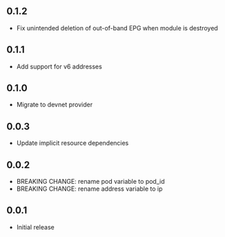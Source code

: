 ## 0.1.2

- Fix unintended deletion of out-of-band EPG when module is destroyed

## 0.1.1

- Add support for v6 addresses

## 0.1.0

- Migrate to devnet provider

## 0.0.3

- Update implicit resource dependencies

## 0.0.2

- BREAKING CHANGE: rename pod variable to pod_id
- BREAKING CHANGE: rename address variable to ip

## 0.0.1

- Initial release
